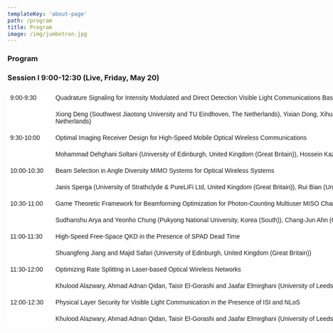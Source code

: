 ```yaml
---
templateKey: 'about-page'
path: /program
title: Program
image: /img/jumbotron.jpg
---
```

### Program

### Session I 9:00-12:30 (Live, Friday, May 20)

<style type="text/css">
.tg  {border-collapse:collapse;border-spacing:0;}
.tg td{border-color:black;border-style:solid;border-width:1px;font-family:Arial, sans-serif;font-size:14px;
  overflow:hidden;padding:10px 5px;word-break:normal;}
.tg th{border-color:black;border-style:solid;border-width:1px;font-family:Arial, sans-serif;font-size:14px;
  font-weight:normal;overflow:hidden;padding:10px 5px;word-break:normal;}
.tg .tg-oe15{background-color:#ffffff;border-color:#ffffff;text-align:left;vertical-align:top}
.tg .tg-8n49{background-color:#ffffff;border-color:#ffffff;text-align:left;vertical-align:middle}
</style>
<table class="tg" style="undefined;table-layout: fixed; width: 3040px">
<colgroup>
<col style="width: 102px">
<col style="width: 2938px">
</colgroup>
<thead>
  <tr>
    <th class="tg-8n49">9:00-9:30</th>
    <th class="tg-oe15">Quadrature Signaling for Intensity Modulated and Direct Detection Visible Light Communications Based on Kramers-Kronig Relation</th>
  </tr>
</thead>
<tbody>
  <tr>
    <td class="tg-oe15"></td>
    <td class="tg-oe15">Xiong Deng (Southwest Jiaotong University and TU Eindhoven, The Netherlands), Yixian Dong, Xihua Zou and Peixuan Li (Southwest Jiaotong University, China), Chen Chen (Chongqing University, China), Ziqiang Gao (Southwest Jiaotong University, China), Thiago Elias B Cunha (Eindhoven University of Technology, The Netherlands), Lianshan Yan (Southwest Jiaotong University, China), Jean-Paul M. G. Linnartz (Eindhoven University of Technology, The Netherlands)</td>
  </tr>
  <tr>
    <td class="tg-8n49">9:30-10:00</td>
    <td class="tg-oe15">Optimal Imaging Receiver Design for High-Speed Mobile Optical Wireless Communications</td>
  </tr>
  <tr>
    <td class="tg-oe15"></td>
    <td class="tg-oe15">Mohammad Dehghani Soltani (University of Edinburgh, United Kingdom (Great Britain)), Hossein Kazemi and Elham Sarbazi (University of Strathclyde, United Kingdom (Great Britain)), Harald Haas (The University of Strathclyde, United Kingdom (Great Britain)), Majid Safari (University of Edinburgh, United Kingdom (Great Britain))</td>
  </tr>
  <tr>
    <td class="tg-oe15">10:00-10:30</td>
    <td class="tg-oe15">Beam Selection in Angle Diversity MIMO Systems for Optical Wireless Systems</td>
  </tr>
  <tr>
    <td class="tg-oe15"></td>
    <td class="tg-oe15">Janis Sperga (University of Strathclyde &amp; PureLiFi Ltd, United Kingdom (Great Britain)), Rui Bian (University of Edinburgh, United Kingdom (Great Britain)), Harald Haas (The University of Strathclyde, United Kingdom (Great Britain))</td>
  </tr>
  <tr>
    <td class="tg-oe15">10:30-11:00</td>
    <td class="tg-oe15">Game Theoretic Framework for Beamforming Optimization for Photon-Counting Multiuser MISO Channel with Asymptotic Low Power</td>
  </tr>
  <tr>
    <td class="tg-oe15"></td>
    <td class="tg-oe15">Sudhanshu Arya and Yeonho Chung (Pukyong National University, Korea (South)), Chang-Jun Ahn (Chiba University, Japan)</td>
  </tr>
  <tr>
    <td class="tg-oe15">11:00-11:30</td>
    <td class="tg-oe15">High-Speed Free-Space QKD in the Presence of SPAD Dead Time</td>
  </tr>
  <tr>
    <td class="tg-oe15"></td>
    <td class="tg-oe15">Shuangfeng Jiang and Majid Safari (University of Edinburgh, United Kingdom (Great Britain))</td>
  </tr>
  <tr>
    <td class="tg-oe15">11:30-12:00</td>
    <td class="tg-oe15">Optimizing Rate Splitting in Laser-based Optical Wireless Networks</td>
  </tr>
  <tr>
    <td class="tg-oe15"></td>
    <td class="tg-oe15">Khulood Alazwary, Ahmad Adnan Qidan, Taisir El-Gorashi and Jaafar Elmirghani (University of Leeds, United Kingdom (Great Britain))</td>
  </tr>
  <tr>
    <td class="tg-oe15">12:00-12:30</td>
    <td class="tg-oe15">Physical Layer Security for Visible Light Communication in the Presence of ISI and NLoS</td>
  </tr>
  <tr>
    <td class="tg-oe15"></td>
    <td class="tg-oe15">Khulood Alazwary, Ahmad Adnan Qidan, Taisir El-Gorashi and Jaafar Elmirghani (University of Leeds, United Kingdom (Great Britain))</td>
  </tr>
</tbody>
</table>
